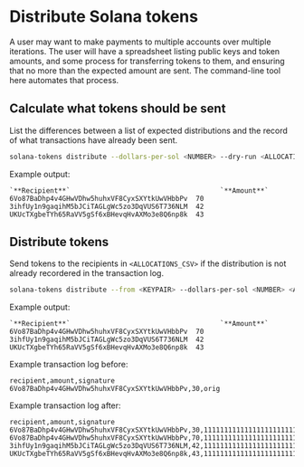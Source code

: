 # Distribute Solana tokens

A user may want to make payments to multiple accounts over multiple iterations.
The user will have a spreadsheet listing public keys and token amounts, and
some process for transferring tokens to them, and ensuring that no more than the
expected amount are sent. The command-line tool here automates that process.

## Calculate what tokens should be sent

List the differences between a list of expected distributions and the record of what
transactions have already been sent.

```bash
solana-tokens distribute --dollars-per-sol <NUMBER> --dry-run <ALLOCATIONS_CSV> <TRANSACTION_LOG>
```

Example output:

```text
`**Recipient**`                                     `**Amount**`
6Vo87BaDhp4v4GHwVDhw5huhxVF8CyxSXYtkUwVHbbPv  70
3ihfUy1n9gaqihM5bJCiTAGLgWc5zo3DqVUS6T736NLM  42
UKUcTXgbeTYh65RaVV5gSf6xBHevqHvAXMo3e8Q6np8k  43
```

## Distribute tokens

Send tokens to the recipients in `<ALLOCATIONS_CSV>` if the distribution is
not already recordered in the transaction log.

```bash
solana-tokens distribute --from <KEYPAIR> --dollars-per-sol <NUMBER> <ALLOCATIONS_CSV> <TRANSACTION_LOG> --fee-payer <KEYPAIR>
```

Example output:

```text
`**Recipient**`                                     `**Amount**`
6Vo87BaDhp4v4GHwVDhw5huhxVF8CyxSXYtkUwVHbbPv  70
3ihfUy1n9gaqihM5bJCiTAGLgWc5zo3DqVUS6T736NLM  42
UKUcTXgbeTYh65RaVV5gSf6xBHevqHvAXMo3e8Q6np8k  43
```

Example transaction log before:

```text
recipient,amount,signature
6Vo87BaDhp4v4GHwVDhw5huhxVF8CyxSXYtkUwVHbbPv,30,orig
```

Example transaction log after:

```text
recipient,amount,signature
6Vo87BaDhp4v4GHwVDhw5huhxVF8CyxSXYtkUwVHbbPv,30,1111111111111111111111111111111111111111111111111111111111111111
6Vo87BaDhp4v4GHwVDhw5huhxVF8CyxSXYtkUwVHbbPv,70,1111111111111111111111111111111111111111111111111111111111111111
3ihfUy1n9gaqihM5bJCiTAGLgWc5zo3DqVUS6T736NLM,42,1111111111111111111111111111111111111111111111111111111111111111
UKUcTXgbeTYh65RaVV5gSf6xBHevqHvAXMo3e8Q6np8k,43,1111111111111111111111111111111111111111111111111111111111111111
```
